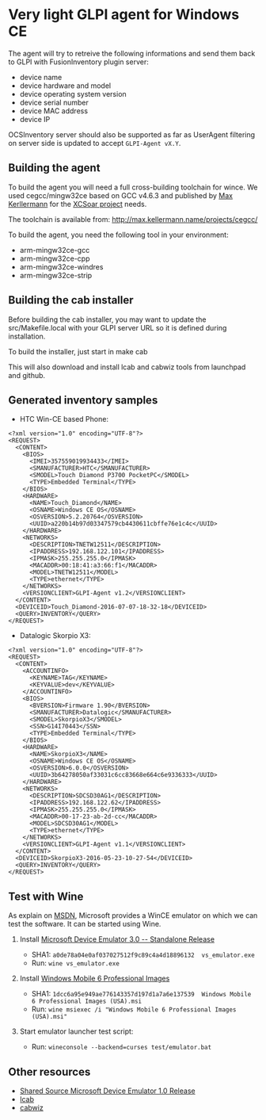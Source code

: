 # Very light GLPI agent for Windows CE

The agent will try to retreive the following informations and send them back to
GLPI with FusionInventory plugin server:
 - device name
 - device hardware and model
 - device operating system version
 - device serial number
 - device MAC address
 - device IP

OCSInventory server should also be supported as far as UserAgent filtering on
server side is updated to accept `GLPI-Agent vX.Y`.

## Building the agent
To build the agent you will need a full cross-building toolchain for wince. We
used cegcc/mingw32ce based on GCC v4.6.3 and published by [Max Kerllermann](https://github.com/MaxKellermann) for
the [XCSoar project](https://github.com/XCSoar/XCSoar) needs.

The toolchain is available from: http://max.kellermann.name/projects/cegcc/

To build the agent, you need the following tool in your environment:
 - arm-mingw32ce-gcc
 - arm-mingw32ce-cpp
 - arm-mingw32ce-windres
 - arm-mingw32ce-strip

## Building the cab installer
Before building the cab installer, you may want to update the src/Makefile.local
with your GLPI server URL so it is defined during installation.

To build the installer, just start in 
  make cab

This will also download and install lcab and cabwiz tools from launchpad and github.

## Generated inventory samples
 * HTC Win-CE based Phone:
```
<?xml version="1.0" encoding="UTF-8"?>
<REQUEST>
  <CONTENT>
    <BIOS>
      <IMEI>357559019934433</IMEI>
      <SMANUFACTURER>HTC</SMANUFACTURER>
      <SMODEL>Touch Diamond P3700 PocketPC</SMODEL>
      <TYPE>Embedded Terminal</TYPE>
    </BIOS>
    <HARDWARE>
      <NAME>Touch_Diamond</NAME>
      <OSNAME>Windows CE OS</OSNAME>
      <OSVERSION>5.2.20764</OSVERSION>
      <UUID>a220b14b97d03347579cb4430611cbffe76e1c4c</UUID>
    </HARDWARE>
    <NETWORKS>
      <DESCRIPTION>TNETW12511</DESCRIPTION>
      <IPADDRESS>192.168.122.101</IPADDRESS>
      <IPMASK>255.255.255.0</IPMASK>
      <MACADDR>00:18:41:a3:66:f1</MACADDR>
      <MODEL>TNETW12511</MODEL>
      <TYPE>ethernet</TYPE>
    </NETWORKS>
    <VERSIONCLIENT>GLPI-Agent v1.2</VERSIONCLIENT>
  </CONTENT>
  <DEVICEID>Touch_Diamond-2016-07-07-18-32-18</DEVICEID>
  <QUERY>INVENTORY</QUERY>
</REQUEST>
```
 * Datalogic Skorpio X3:
```
<?xml version="1.0" encoding="UTF-8"?>
<REQUEST>
  <CONTENT>
    <ACCOUNTINFO>
      <KEYNAME>TAG</KEYNAME>
      <KEYVALUE>dev</KEYVALUE>
    </ACCOUNTINFO>
    <BIOS>
      <BVERSION>Firmware 1.90</BVERSION>
      <SMANUFACTURER>Datalogic</SMANUFACTURER>
      <SMODEL>SkorpioX3</SMODEL>
      <SSN>G14I70443</SSN>
      <TYPE>Embedded Terminal</TYPE>
    </BIOS>
    <HARDWARE>
      <NAME>SkorpioX3</NAME>
      <OSNAME>Windows CE OS</OSNAME>
      <OSVERSION>6.0.0</OSVERSION>
      <UUID>3b64278050af33031c6cc83668e664c6e9336333</UUID>
    </HARDWARE>
    <NETWORKS>
      <DESCRIPTION>SDCSD30AG1</DESCRIPTION>
      <IPADDRESS>192.168.122.62</IPADDRESS>
      <IPMASK>255.255.255.0</IPMASK>
      <MACADDR>00-17-23-ab-2d-cc</MACADDR>
      <MODEL>SDCSD30AG1</MODEL>
      <TYPE>ethernet</TYPE>
    </NETWORKS>
    <VERSIONCLIENT>GLPI-Agent v1.1</VERSIONCLIENT>
  </CONTENT>
  <DEVICEID>SkorpioX3-2016-05-23-10-27-54</DEVICEID>
  <QUERY>INVENTORY</QUERY>
</REQUEST>
```

## Test with Wine
As explain on [MSDN](https://msdn.microsoft.com/en-us/library/aa462416.aspx), Microsoft
provides a WinCE emulator on which we can test the software. It can be started using Wine.

1. Install [Microsoft Device Emulator 3.0 -- Standalone Release](https://www.microsoft.com/en-us/download/details.aspx?id=5352)
   - SHA1: `a0de78a04e0af037027512f9c89c4a4d18896132  vs_emulator.exe`
   - Run: `wine vs_emulator.exe`

1. Install [Windows Mobile 6 Professional Images](https://www.microsoft.com/en-us/download/details.aspx?id=7974)
   - SHA1: `1dcc6a95e949ae776143357d197d1a7a6e137539  Windows Mobile 6 Professional Images (USA).msi`
   - Run: `wine msiexec /i "Windows Mobile 6 Professional Images (USA).msi"`

1. Start emulator launcher test script:
   - Run: `wineconsole --backend=curses test/emulator.bat`

## Other resources
 - [Shared Source Microsoft Device Emulator 1.0 Release](https://www.microsoft.com/en-us/download/details.aspx?id=10865)
 - [lcab](https://launchpad.net/lcab)
 - [cabwiz](https://github.com/Turbo87/cabwiz)
